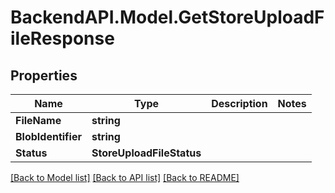 # BackendAPI.Model.GetStoreUploadFileResponse

## Properties

Name | Type | Description | Notes
------------ | ------------- | ------------- | -------------
**FileName** | **string** |  | 
**BlobIdentifier** | **string** |  | 
**Status** | **StoreUploadFileStatus** |  | 

[[Back to Model list]](../README.md#documentation-for-models) [[Back to API list]](../README.md#documentation-for-api-endpoints) [[Back to README]](../README.md)

